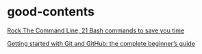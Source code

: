 # good-contents

[Rock The Command Line, 21 Bash commands to save you time](https://towardsdatascience.com/rock-the-command-line-52c4b2ea34b7)

[Getting started with Git and GitHub: the complete beginner’s guide](https://towardsdatascience.com/getting-started-with-git-and-github-6fcd0f2d4ac6)
